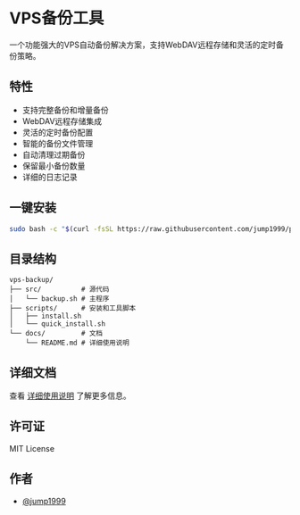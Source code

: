 # VPS备份工具

一个功能强大的VPS自动备份解决方案，支持WebDAV远程存储和灵活的定时备份策略。

## 特性

- 支持完整备份和增量备份
- WebDAV远程存储集成
- 灵活的定时备份配置
- 智能的备份文件管理
- 自动清理过期备份
- 保留最小备份数量
- 详细的日志记录

## 一键安装

```bash
sudo bash -c "$(curl -fsSL https://raw.githubusercontent.com/jump1999/potential-train/main/vps-backup/scripts/quick_install.sh)"
```

## 目录结构

```
vps-backup/
├── src/          # 源代码
│   └── backup.sh # 主程序
├── scripts/      # 安装和工具脚本
│   ├── install.sh
│   └── quick_install.sh
└── docs/         # 文档
    └── README.md # 详细使用说明
```

## 详细文档

查看 [详细使用说明](docs/README.md) 了解更多信息。

## 许可证

MIT License

## 作者

- [@jump1999](https://github.com/jump1999)
